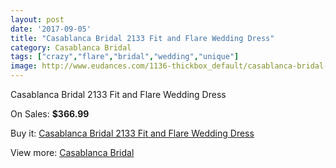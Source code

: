 ```yaml
---
layout: post
date: '2017-09-05'
title: "Casablanca Bridal 2133 Fit and Flare Wedding Dress"
category: Casablanca Bridal
tags: ["crazy","flare","bridal","wedding","unique"]
image: http://www.eudances.com/1136-thickbox_default/casablanca-bridal-2133-fit-and-flare-wedding-dress.jpg
---
```

Casablanca Bridal 2133 Fit and Flare Wedding Dress

On Sales: **$366.99**
<a href="https://www.eudances.com/en/casablanca-bridal/405-casablanca-bridal-2133-fit-and-flare-wedding-dress.html"><amp-img layout="responsive" width="600" height="600" src="//www.eudances.com/1136-thickbox_default/casablanca-bridal-2133-fit-and-flare-wedding-dress.jpg" alt="Casablanca Bridal 2133 Fit and Flare Wedding Dress 0" /></a>
<a href="https://www.eudances.com/en/casablanca-bridal/405-casablanca-bridal-2133-fit-and-flare-wedding-dress.html"><amp-img layout="responsive" width="600" height="600" src="//www.eudances.com/1138-thickbox_default/casablanca-bridal-2133-fit-and-flare-wedding-dress.jpg" alt="Casablanca Bridal 2133 Fit and Flare Wedding Dress 1" /></a>
<a href="https://www.eudances.com/en/casablanca-bridal/405-casablanca-bridal-2133-fit-and-flare-wedding-dress.html"><amp-img layout="responsive" width="600" height="600" src="//www.eudances.com/1137-thickbox_default/casablanca-bridal-2133-fit-and-flare-wedding-dress.jpg" alt="Casablanca Bridal 2133 Fit and Flare Wedding Dress 2" /></a>

Buy it: [Casablanca Bridal 2133 Fit and Flare Wedding Dress](https://www.eudances.com/en/casablanca-bridal/405-casablanca-bridal-2133-fit-and-flare-wedding-dress.html "Casablanca Bridal 2133 Fit and Flare Wedding Dress")

View more: [Casablanca Bridal](https://www.eudances.com/en/4-casablanca-bridal "Casablanca Bridal")